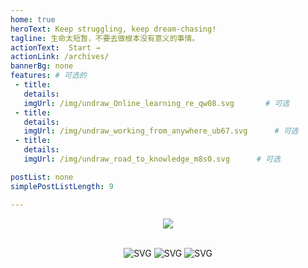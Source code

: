 ```yaml
---
home: true
heroText: Keep struggling, keep dream-chasing!
tagline: 生命太短暂，不要去做根本没有意义的事情。
actionText:  Start →
actionLink: /archives/
bannerBg: none
features: # 可选的
 - title: 
   details: 
   imgUrl: /img/undraw_Online_learning_re_qw08.svg       # 可选
 - title: 
   details: 
   imgUrl: /img/undraw_working_from_anywhere_ub67.svg      # 可选
 - title: 
   details: 
   imgUrl: /img/undraw_road_to_knowledge_m8s0.svg      # 可选

postList: none
simplePostListLength: 9

---
```


<div style="text-align: center;">

![](https://i.loli.net/2021/01/25/6QjFbzApiO5JIUK.jpg)
<br><br>

![SVG](https://svg.hamm.cn/client.svg?type=os "SVG") ![SVG](https://svg.hamm.cn/client.svg?type=broswer "SVG") ![SVG](https://svg.hamm.cn/client.svg?type=ip "SVG")

</div>












